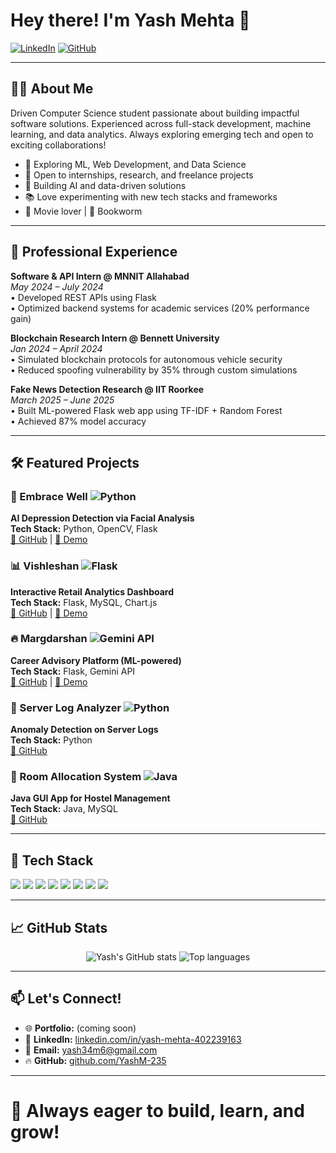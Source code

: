 
# Hey there! I'm Yash Mehta 👋  
[![LinkedIn](https://img.shields.io/badge/LinkedIn-Connect-blue?style=flat&logo=linkedin)](https://linkedin.com/in/yash-mehta-402239163) 
[![GitHub](https://img.shields.io/badge/GitHub-Follow-black?style=flat&logo=github)](https://github.com/YashM-235)  

---

## 👨‍💻 About Me
Driven Computer Science student passionate about building impactful software solutions. Experienced across full-stack development, machine learning, and data analytics. Always exploring emerging tech and open to exciting collaborations!

- 🔭 Exploring ML, Web Development, and Data Science
- 🎯 Open to internships, research, and freelance projects
- 🚀 Building AI and data-driven solutions
- 📚 Love experimenting with new tech stacks and frameworks
- 🎥 Movie lover | 📖 Bookworm

---

## 💼 Professional Experience
**Software & API Intern @ MNNIT Allahabad**  
*May 2024 – July 2024*  
• Developed REST APIs using Flask  
• Optimized backend systems for academic services (20% performance gain)

**Blockchain Research Intern @ Bennett University**  
*Jan 2024 – April 2024*  
• Simulated blockchain protocols for autonomous vehicle security  
• Reduced spoofing vulnerability by 35% through custom simulations

**Fake News Detection Research @ IIT Roorkee**  
*March 2025 – June 2025*  
• Built ML-powered Flask web app using TF-IDF + Random Forest  
• Achieved 87% model accuracy

---

## 🛠️ Featured Projects

### 🧠 Embrace Well ![Python](https://img.shields.io/badge/Python-3776AB?style=flat&logo=python&logoColor=white)
**AI Depression Detection via Facial Analysis**  
**Tech Stack:** Python, OpenCV, Flask  
[🔗 GitHub](https://github.com/YashM-235/Embrace-Well) | [🚀 Demo](#)

### 📊 Vishleshan ![Flask](https://img.shields.io/badge/Flask-000000?style=flat&logo=flask&logoColor=white)
**Interactive Retail Analytics Dashboard**  
**Tech Stack:** Flask, MySQL, Chart.js  
[🔗 GitHub](#) | [🚀 Demo](#)

### 🔥 Margdarshan ![Gemini API](https://img.shields.io/badge/Gemini-4285F4?style=flat&logo=google&logoColor=white)
**Career Advisory Platform (ML-powered)**  
**Tech Stack:** Flask, Gemini API  
[🔗 GitHub](#) | [🚀 Demo](#)

### 🔎 Server Log Analyzer ![Python](https://img.shields.io/badge/Python-3776AB?style=flat&logo=python&logoColor=white)
**Anomaly Detection on Server Logs**  
**Tech Stack:** Python  
[🔗 GitHub](#)

### 🏨 Room Allocation System ![Java](https://img.shields.io/badge/Java-007396?style=flat&logo=java&logoColor=white)
**Java GUI App for Hostel Management**  
**Tech Stack:** Java, MySQL  
[🔗 GitHub](#)

---

## 🧰 Tech Stack
<p align="left">
  <img src="https://img.shields.io/badge/Python-3776AB?style=for-the-badge&logo=python&logoColor=white"/> 
  <img src="https://img.shields.io/badge/Java-007396?style=for-the-badge&logo=java&logoColor=white"/> 
  <img src="https://img.shields.io/badge/C++-00599C?style=for-the-badge&logo=c%2B%2B&logoColor=white"/> 
  <img src="https://img.shields.io/badge/Flask-000000?style=for-the-badge&logo=flask&logoColor=white"/>
  <img src="https://img.shields.io/badge/TensorFlow-FF6F00?style=for-the-badge&logo=tensorflow&logoColor=white"/>  
  <img src="https://img.shields.io/badge/ScikitLearn-F7931E?style=for-the-badge&logo=scikit-learn&logoColor=white"/>
  <img src="https://img.shields.io/badge/MySQL-4479A1?style=for-the-badge&logo=mysql&logoColor=white"/>
  <img src="https://img.shields.io/badge/MongoDB-47A248?style=for-the-badge&logo=mongodb&logoColor=white"/>
</p>

---

## 📈 GitHub Stats
<p align="center">
  <img src="https://github-readme-stats.vercel.app/api?username=YashM-235&show_icons=true&theme=radical" alt="Yash's GitHub stats"/>
  <img src="https://github-readme-stats.vercel.app/api/top-langs/?username=YashM-235&layout=compact&theme=radical" alt="Top languages"/>
</p>

---

## 📫 Let's Connect!
- 🌐 **Portfolio:** (coming soon)  
- 💼 **LinkedIn:** [linkedin.com/in/yash-mehta-402239163](https://linkedin.com/in/yash-mehta-402239163)  
- 📨 **Email:** yash34m6@gmail.com  
- 🔥 **GitHub:** [github.com/YashM-235](https://github.com/YashM-235)

---

# 🚀 Always eager to build, learn, and grow!
